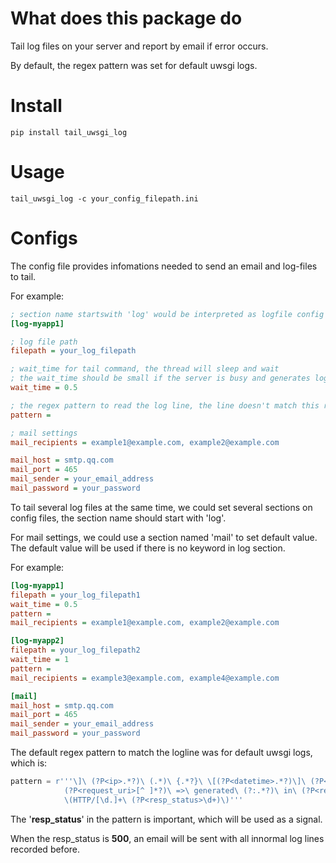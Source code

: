 # What does this package do
Tail log files on your server and report by email if error occurs.

By default, the regex pattern was set for default uwsgi logs.

# Install
```
pip install tail_uwsgi_log
```

# Usage
```
tail_uwsgi_log -c your_config_filepath.ini
```

# Configs
The config file provides infomations needed to send an email and log-files to tail.

For example:
```ini
; section name startswith 'log' would be interpreted as logfile config
[log-myapp1]

; log file path
filepath = your_log_filepath

; wait_time for tail command, the thread will sleep and wait
; the wait_time should be small if the server is busy and generates log lines quickly
wait_time = 0.5

; the regex pattern to read the log line, the line doesn't match this regex will be recorded as innormal
pattern = 

; mail settings
mail_recipients = example1@example.com, example2@example.com

mail_host = smtp.qq.com
mail_port = 465
mail_sender = your_email_address
mail_password = your_password
```

To tail several log files at the same time, we could set several sections on config files, the section name should start with 'log'.

For mail settings, we could use a section named 'mail' to set default value. The default value will be used if there is no keyword in log section.

For example:
```ini
[log-myapp1]
filepath = your_log_filepath1
wait_time = 0.5
pattern = 
mail_recipients = example1@example.com, example2@example.com

[log-myapp2]
filepath = your_log_filepath2
wait_time = 1
pattern = 
mail_recipients = example3@example.com, example4@example.com

[mail]
mail_host = smtp.qq.com
mail_port = 465
mail_sender = your_email_address
mail_password = your_password
```

The default regex pattern to match the logline was for default uwsgi logs, which is:
```python
pattern = r'''\]\ (?P<ip>.*?)\ (.*)\ {.*?}\ \[(?P<datetime>.*?)\]\ (?P<request_method>POST|GET|DELETE|PUT|PATCH)\s
            (?P<request_uri>[^ ]*?)\ =>\ generated\ (?:.*?)\ in\ (?P<resp_msecs>\d+)\ msecs\s
            \(HTTP/[\d.]+\ (?P<resp_status>\d+)\)'''
```

The '**resp_status**' in the pattern is important, which will be used as a signal.

When the resp_status is **500**, an email will be sent with all innormal log lines recorded before.
